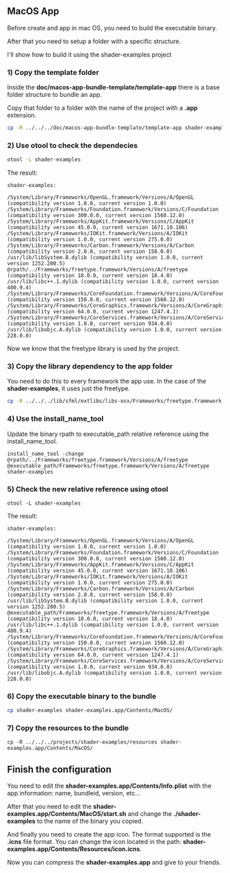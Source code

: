 
## MacOS App

Before create and app in mac OS, you need to build the executable binary.

After that you need to setup a folder with a specific structure.

I'll show how to build it using the shader-examples project  

### 1) Copy the template folder

Inside the __doc/macos-app-bundle-template/template-app__ there is a base folder structure to bundle an app.

Copy that folder to a folder with the name of the project with a __.app__ extension.

```bash
cp -R ../../../doc/macos-app-bundle-template/template-app shader-examples.app
```
  
### 2) Use otool to check the dependecies

```bash
otool -L shader-examples
```

The result:

```
shader-examples:

/System/Library/Frameworks/OpenGL.framework/Versions/A/OpenGL (compatibility version 1.0.0, current version 1.0.0)
/System/Library/Frameworks/Foundation.framework/Versions/C/Foundation (compatibility version 300.0.0, current version 1560.12.0)
/System/Library/Frameworks/AppKit.framework/Versions/C/AppKit (compatibility version 45.0.0, current version 1671.10.106)
/System/Library/Frameworks/IOKit.framework/Versions/A/IOKit (compatibility version 1.0.0, current version 275.0.0)
/System/Library/Frameworks/Carbon.framework/Versions/A/Carbon (compatibility version 2.0.0, current version 158.0.0)
/usr/lib/libSystem.B.dylib (compatibility version 1.0.0, current version 1252.200.5)
@rpath/../Frameworks/freetype.framework/Versions/A/freetype (compatibility version 18.0.0, current version 18.4.0)
/usr/lib/libc++.1.dylib (compatibility version 1.0.0, current version 400.9.4)
/System/Library/Frameworks/CoreFoundation.framework/Versions/A/CoreFoundation (compatibility version 150.0.0, current version 1560.12.0)
/System/Library/Frameworks/CoreGraphics.framework/Versions/A/CoreGraphics (compatibility version 64.0.0, current version 1247.4.1)
/System/Library/Frameworks/CoreServices.framework/Versions/A/CoreServices (compatibility version 1.0.0, current version 934.0.0)
/usr/lib/libobjc.A.dylib (compatibility version 1.0.0, current version 228.0.0)
```

Now we know that the freetype library is used by the project.

### 3) Copy the library dependency to the app folder

You need to do this to every framework the app use. In the case of the __shader-examples__, it uses just the freetype.

```bash
cp -R ../../../lib/sfml/extlibs/libs-osx/Frameworks/freetype.framework shader-examples.app/Contents/MacOS/Frameworks/freetype.framework
```

### 4) Use the install_name_tool

Update the binary rpath to executable_path relative reference using the install_name_tool.

```
install_name_tool -change @rpath/../Frameworks/freetype.framework/Versions/A/freetype @executable_path/Frameworks/freetype.framework/Versions/A/freetype shader-examples
```

### 5) Check the new relative reference using otool

```
otool -L shader-examples
```

The result:

```
shader-examples:

/System/Library/Frameworks/OpenGL.framework/Versions/A/OpenGL (compatibility version 1.0.0, current version 1.0.0)
/System/Library/Frameworks/Foundation.framework/Versions/C/Foundation (compatibility version 300.0.0, current version 1560.12.0)
/System/Library/Frameworks/AppKit.framework/Versions/C/AppKit (compatibility version 45.0.0, current version 1671.10.106)
/System/Library/Frameworks/IOKit.framework/Versions/A/IOKit (compatibility version 1.0.0, current version 275.0.0)
/System/Library/Frameworks/Carbon.framework/Versions/A/Carbon (compatibility version 2.0.0, current version 158.0.0)
/usr/lib/libSystem.B.dylib (compatibility version 1.0.0, current version 1252.200.5)
@executable_path/Frameworks/freetype.framework/Versions/A/freetype (compatibility version 18.0.0, current version 18.4.0)
/usr/lib/libc++.1.dylib (compatibility version 1.0.0, current version 400.9.4)
/System/Library/Frameworks/CoreFoundation.framework/Versions/A/CoreFoundation (compatibility version 150.0.0, current version 1560.12.0)
/System/Library/Frameworks/CoreGraphics.framework/Versions/A/CoreGraphics (compatibility version 64.0.0, current version 1247.4.1)
/System/Library/Frameworks/CoreServices.framework/Versions/A/CoreServices (compatibility version 1.0.0, current version 934.0.0)
/usr/lib/libobjc.A.dylib (compatibility version 1.0.0, current version 228.0.0)
```

### 6) Copy the executable binary to the bundle

```bash
cp shader-examples shader-examples.app/Contents/MacOS/
```

### 7) Copy the resources to the bundle

```
cp -R ../../../projects/shader-examples/resources shader-examples.app/Contents/MacOS/
```

## Finish the configuration

You need to edit the __shader-examples.app/Contents/Info.plist__ with the app information: name, bundleid, version, etc...

After that you need to edit the __shader-examples.app/Contents/MacOS/start.sh__ and change the __./shader-examples__ to the name of the binary you copied.

And finally you need to create the app icon. The format supported is the __.icns__ file format. You can change the icon located in the path: __shader-examples.app/Contents/Resources/icon.icns__.

Now you can compress the __shader-examples.app__ and give to your friends.

